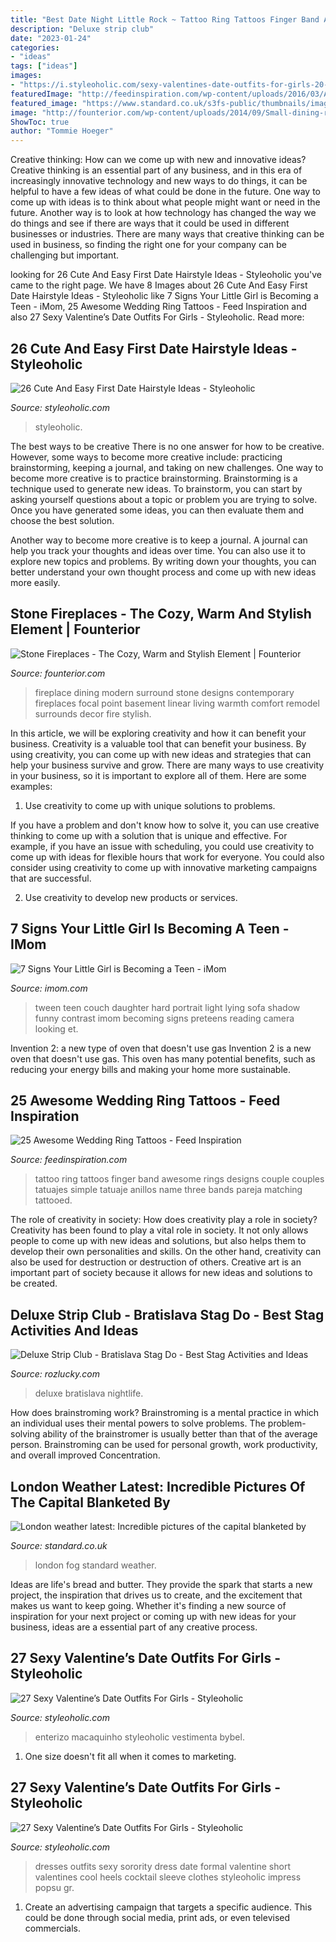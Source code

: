 ```yaml
---
title: "Best Date Night Little Rock ~ Tattoo Ring Tattoos Finger Band Awesome Rings Designs Couple Couples Tatuajes Simple Tatuaje Anillos Name Three Bands Pareja Matching Tattooed"
description: "Deluxe strip club"
date: "2023-01-24"
categories:
- "ideas"
tags: ["ideas"]
images:
- "https://i.styleoholic.com/sexy-valentines-date-outfits-for-girls-20-500x750.jpg"
featuredImage: "http://feedinspiration.com/wp-content/uploads/2016/03/Awesome-wedding-ring-tattoo.jpg"
featured_image: "https://www.standard.co.uk/s3fs-public/thumbnails/image/2017/12/19/08/londonfog1912e.jpg"
image: "http://founterior.com/wp-content/uploads/2014/09/Small-dining-room-and-wall-fireplace-with-stone-accents.jpg"
ShowToc: true
author: "Tommie Hoeger"
---
```



Creative thinking: How can we come up with new and innovative ideas?
Creative thinking is an essential part of any business, and in this era of increasingly innovative technology and new ways to do things, it can be helpful to have a few ideas of what could be done in the future. One way to come up with ideas is to think about what people might want or need in the future. Another way is to look at how technology has changed the way we do things and see if there are ways that it could be used in different businesses or industries. There are many ways that creative thinking can be used in business, so finding the right one for your company can be challenging but important.

	

		
looking for 26 Cute And Easy First Date Hairstyle Ideas - Styleoholic you've came to the right page. We have 8 Images about 26 Cute And Easy First Date Hairstyle Ideas - Styleoholic like 7 Signs Your Little Girl is Becoming a Teen - iMom, 25 Awesome Wedding Ring Tattoos - Feed Inspiration and also 27 Sexy Valentine’s Date Outfits For Girls - Styleoholic. Read more:
		
    
## 26 Cute And Easy First Date Hairstyle Ideas - Styleoholic

<img loading=lazy src="https://i.styleoholic.com/2016/03/cute-and-easy-first-date-hairstyle-ideas-16.jpg" onerror="this.onerror=null;this.src='https://tse1.mm.bing.net/th?id=OIP.o_O6laRZ62LftacT2trr-wHaLG&amp;pid=15.1';" alt="26 Cute And Easy First Date Hairstyle Ideas - Styleoholic">

_Source: styleoholic.com_

>styleoholic. 

	

The best ways to be creative
There is no one answer for how to be creative. However, some ways to become more creative include: practicing brainstorming, keeping a journal, and taking on new challenges.
One way to become more creative is to practice brainstorming. Brainstorming is a technique used to generate new ideas. To brainstorm, you can start by asking yourself questions about a topic or problem you are trying to solve. Once you have generated some ideas, you can then evaluate them and choose the best solution.

Another way to become more creative is to keep a journal. A journal can help you track your thoughts and ideas over time. You can also use it to explore new topics and problems. By writing down your thoughts, you can better understand your own thought process and come up with new ideas more easily.

    
## Stone Fireplaces - The Cozy, Warm And Stylish Element | Founterior

<img loading=lazy src="http://founterior.com/wp-content/uploads/2014/09/Small-dining-room-and-wall-fireplace-with-stone-accents.jpg" onerror="this.onerror=null;this.src='https://tse1.mm.bing.net/th?id=OIP.y29B7zgZdQ5_AB9KyRaWUwHaLH&amp;pid=15.1';" alt="Stone Fireplaces - The Cozy, Warm and Stylish Element | Founterior">

_Source: founterior.com_

>fireplace dining modern surround stone designs contemporary fireplaces focal point basement linear living warmth comfort remodel surrounds decor fire stylish. 

	

In this article, we will be exploring creativity and how it can benefit your business.
Creativity is a valuable tool that can benefit your business. By using creativity, you can come up with new ideas and strategies that can help your business survive and grow. There are many ways to use creativity in your business, so it is important to explore all of them. Here are some examples:
1. Use creativity to come up with unique solutions to problems.

If you have a problem and don't know how to solve it, you can use creative thinking to come up with a solution that is unique and effective. For example, if you have an issue with scheduling, you could use creativity to come up with ideas for flexible hours that work for everyone. You could also consider using creativity to come up with innovative marketing campaigns that are successful.

2. Use creativity to develop new products or services.

    
## 7 Signs Your Little Girl Is Becoming A Teen - IMom

<img loading=lazy src="http://www.imom.com/wp-content/uploads/2019/05/05-23-19-teen-daughter.jpg" onerror="this.onerror=null;this.src='https://tse4.mm.bing.net/th?id=OIP.M0Xy2jKjglU6NgxyjTYCuAHaE3&amp;pid=15.1';" alt="7 Signs Your Little Girl is Becoming a Teen - iMom">

_Source: imom.com_

>tween teen couch daughter hard portrait light lying sofa shadow funny contrast imom becoming signs preteens reading camera looking et. 

	

Invention 2: a new type of oven that doesn't use gas
Invention 2 is a new oven that doesn't use gas. This oven has many potential benefits, such as reducing your energy bills and making your home more sustainable.

    
## 25 Awesome Wedding Ring Tattoos - Feed Inspiration

<img loading=lazy src="http://feedinspiration.com/wp-content/uploads/2016/03/Awesome-wedding-ring-tattoo.jpg" onerror="this.onerror=null;this.src='https://tse4.mm.bing.net/th?id=OIP.zzzmlUDYqLHauB7SvWY25wHaJ6&amp;pid=15.1';" alt="25 Awesome Wedding Ring Tattoos - Feed Inspiration">

_Source: feedinspiration.com_

>tattoo ring tattoos finger band awesome rings designs couple couples tatuajes simple tatuaje anillos name three bands pareja matching tattooed. 

	

The role of creativity in society: How does creativity play a role in society?
Creativity has been found to play a vital role in society. It not only allows people to come up with new ideas and solutions, but also helps them to develop their own personalities and skills. On the other hand, creativity can also be used for destruction or destruction of others. Creative art is an important part of society because it allows for new ideas and solutions to be created.

    
## Deluxe Strip Club - Bratislava Stag Do - Best Stag Activities And Ideas

<img loading=lazy src="https://www.rozlucky.com/bratislava-stag/971-thickbox_default/deluxe-strip-club.jpg" onerror="this.onerror=null;this.src='https://tse1.mm.bing.net/th?id=OIP.xIlRvHxPPuosViZKbUjnvwHaEL&amp;pid=15.1';" alt="Deluxe Strip Club - Bratislava Stag Do - Best Stag Activities and Ideas">

_Source: rozlucky.com_

>deluxe bratislava nightlife. 

	

How does brainstroming work?
Brainstroming is a mental practice in which an individual uses their mental powers to solve problems. The problem-solving ability of the brainstromer is usually better than that of the average person. Brainstroming can be used for personal growth, work productivity, and overall improved Concentration.

    
## London Weather Latest: Incredible Pictures Of The Capital Blanketed By

<img loading=lazy src="https://www.standard.co.uk/s3fs-public/thumbnails/image/2017/12/19/08/londonfog1912e.jpg" onerror="this.onerror=null;this.src='https://tse1.mm.bing.net/th?id=OIP.26xUnMUFqm9v30t3RGb79gHaE7&amp;pid=15.1';" alt="London weather latest: Incredible pictures of the capital blanketed by">

_Source: standard.co.uk_

>london fog standard weather. 

	

Ideas are life's bread and butter. They provide the spark that starts a new project, the inspiration that drives us to create, and the excitement that makes us want to keep going. Whether it's finding a new source of inspiration for your next project or coming up with new ideas for your business, ideas are a essential part of any creative process.

    
## 27 Sexy Valentine’s Date Outfits For Girls - Styleoholic

<img loading=lazy src="https://i.styleoholic.com/sexy-valentines-date-outfits-for-girls-20-500x750.jpg" onerror="this.onerror=null;this.src='https://tse3.mm.bing.net/th?id=OIP.-N1XCLEp0SiC_lcMEmOFjAHaLH&amp;pid=15.1';" alt="27 Sexy Valentine’s Date Outfits For Girls - Styleoholic">

_Source: styleoholic.com_

>enterizo macaquinho styleoholic vestimenta bybel. 

	

1. One size doesn't fit all when it comes to marketing.

    
## 27 Sexy Valentine’s Date Outfits For Girls - Styleoholic

<img loading=lazy src="https://i.styleoholic.com/sexy-valentines-date-outfits-for-girls-8.jpg" onerror="this.onerror=null;this.src='https://tse1.mm.bing.net/th?id=OIP.TT8MZA32IQ9cvNH89Y9d3wAAAA&amp;pid=15.1';" alt="27 Sexy Valentine’s Date Outfits For Girls - Styleoholic">

_Source: styleoholic.com_

>dresses outfits sexy sorority dress date formal valentine short valentines cool heels cocktail sleeve clothes styleoholic impress popsu gr. 

	

1. Create an advertising campaign that targets a specific audience. This could be done through social media, print ads, or even televised commercials.


